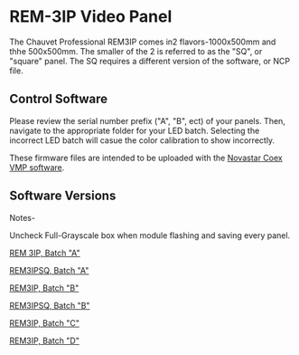 # REM-3IP Video Panel

The Chauvet Professional REM3IP comes in2 flavors-1000x500mm and thhe 500x500mm. The smaller of the 2 is referred to as the "SQ", or "square" panel. The SQ requires a different version of the software, or NCP file.

## Control Software

Please review the serial number prefix ("A", "B", ect) of your panels. Then, navigate to the appropriate folder for your LED batch. Selecting the incorrect LED batch will casue the color calibration to show incorrectly.

These firmware files are intended to be uploaded with the [Novastar Coex VMP software](https://www.novastar.tech/downloads/).

## Software Versions

Notes-

Uncheck Full-Grayscale box when module flashing and saving every panel.

[REM 3IP, Batch "A"](https://github.com/Chauvet-Pro/REM-3IP/raw/d0c180295b1fe73ece811fc48632c9c97d659f61/REM3IP%20Batch%20A%20ncp%20V1.00.03.ncp)

[REM3IPSQ, Batch "A"](https://github.com/Chauvet-Pro/REM-3IP/raw/d0c180295b1fe73ece811fc48632c9c97d659f61/REM3IPSQ%20Batch%20A%20ncp%20V1.00.03.ncp)

[REM3IP, Batch "B"](https://github.com/Chauvet-Pro/REM-3IP/raw/d0c180295b1fe73ece811fc48632c9c97d659f61/REM3IP%20Batch%20B%20ncp%20V1.00.04.ncp)

[REM3IPSQ, Batch "B"](https://github.com/Chauvet-Pro/REM-3IP/blob/d0c180295b1fe73ece811fc48632c9c97d659f61/REM3IPSQ%20Batch%20B%20ncp%20V1.00.04.ncp)

[REM3IP, Batch "C"](https://github.com/Chauvet-Pro/REM-3IP/blob/d0c180295b1fe73ece811fc48632c9c97d659f61/REM3IP%20Batch%20C%20ncp%20V1.00.06.ncp)

[REM3IP, Batch "D"](https://github.com/Chauvet-Pro/REM-3IP/blob/d0c180295b1fe73ece811fc48632c9c97d659f61/REM3IP%20Batch%20D%20ncp%20V1.00.07.ncp)
